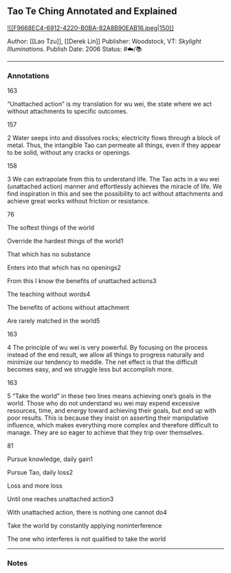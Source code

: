 ## Tao Te Ching Annotated and Explained

[ ![[F9668EC4-6912-4220-B0BA-82A8B90EAB16.jpeg|150]] ](https://www.amazon.com/Tao-Ching-Annotated-Explained-Illuminations/dp/1594732043/ref=mp_s_a_1_1?crid=LNLZPB4LOYXK&keywords=derek+lin+tao+te+ching&qid=1668103714&sprefix=derek+lin%2Caps%2C155&sr=8-1)

Author: [[Lao Tzu]], [[Derek Lin]]
Publisher: Woodstock, VT: _Skylight Illuminations_.
Publish Date: 2006
Status: #☁️/📚 

___

### Annotations

163

“Unattached action” is my translation for wu wei, the state where we act without attachments to specific outcomes.

157

2 Water seeps into and dissolves rocks; electricity flows through a block of metal. Thus, the intangible Tao can permeate all things, even if they appear to be solid, without any cracks or openings.

158

3 We can extrapolate from this to understand life. The Tao acts in a wu wei (unattached action) manner and effortlessly achieves the miracle of life. We find inspiration in this and see the possibility to act without attachments and achieve great works without friction or resistance.

76

The softest things of the world 

Override the hardest things of the world1 

That which has no substance 

Enters into that which has no openings2 

From this I know the benefits of unattached actions3 

The teaching without words4 

The benefits of actions without attachment 

Are rarely matched in the world5

163

4 The principle of wu wei is very powerful. By focusing on the process instead of the end result, we allow all things to progress naturally and minimize our tendency to meddle. The net effect is that the difficult becomes easy, and we struggle less but accomplish more.

163

5 “Take the world” in these two lines means achieving one’s goals in the world. Those who do not understand wu wei may expend excessive resources, time, and energy toward achieving their goals, but end up with poor results. This is because they insist on asserting their manipulative influence, which makes everything more complex and therefore difficult to manage. They are so eager to achieve that they trip over themselves.

81

Pursue knowledge, daily gain1 

Pursue Tao, daily loss2 

Loss and more loss 

Until one reaches unattached action3 

With unattached action, there is nothing one cannot do4 

Take the world by constantly applying noninterference 

The one who interferes is not qualified to take the world


___

### Notes

